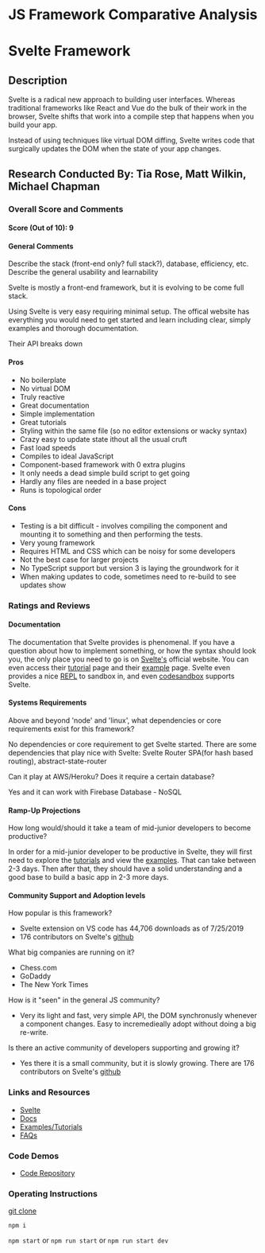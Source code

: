 # JS Framework Comparative Analysis

# Svelte Framework
## Description
Svelte is a radical new approach to building user interfaces. Whereas traditional frameworks like React and Vue do the bulk of their work in the browser, Svelte shifts that work into a compile step that happens when you build your app.

Instead of using techniques like virtual DOM diffing, Svelte writes code that surgically updates the DOM when the state of your app changes.

## Research Conducted By: Tia Rose, Matt Wilkin, Michael Chapman

### Overall Score and Comments
#### Score (Out of 10): 9
#### General Comments
Describe the stack (front-end only? full stack?), database, efficiency, etc. Describe the general usability and learnability

Svelte is mostly a front-end framework, but it is evolving to be come full stack. 

Using Svelte is very easy requiring minimal setup. The offical website has everything you would need to get started and learn including clear, simply examples and thorough documentation. 

Their API breaks down 


#### Pros
* No boilerplate
* No virtual DOM
* Truly reactive
* Great documentation
* Simple implementation
* Great tutorials
* Styling within the same file (so no editor extensions or wacky syntax)
* Crazy easy to update state ithout all the usual cruft
* Fast load speeds
* Compiles to ideal JavaScript
* Component-based framework with 0 extra plugins
* It only needs a dead simple build script to get going
* Hardly any files are needed in a base project
* Runs is topological order



#### Cons
* Testing is a bit difficult - involves compiling the component and mounting it to something and then performing the tests.
* Very young framework 
* Requires HTML and CSS which can be noisy for some developers
* Not the best case for larger projects
* No TypeScript support but version 3 is laying the groundwork for it
* When making updates to code, sometimes need to re-build to see updates show

### Ratings and Reviews
#### Documentation
The documentation that Svelte provides is phenomenal. If you have a question about how to implement something, or how the syntax should look you, the only place you need to go is on [Svelte's](https://svelte.dev/) official website. You can even access their [tutorial](https://svelte.dev/tutorial/basics) page and their [example](https://svelte.dev/examples#hello-world) page. Svelte even provides a nice [REPL](https://svelte.dev/repl/hello-world?version=3.6.8) to sandbox in, and even [codesandbox](https://codesandbox.io/) supports Svelte.

#### Systems Requirements
Above and beyond 'node' and 'linux', what dependencies or core requirements exist for this framework?  

No dependencies or core requirement to get Svelte started. There are some dependencies that play nice with Svelte:  Svelte Router SPA(for hash based routing), abstract-state-router 


Can it play at AWS/Heroku?  Does it require a certain database?

Yes and it can work with Firebase Database - NoSQL


#### Ramp-Up Projections
How long would/should it take a team of mid-junior developers to become productive?

In order for a mid-junior developer to be productive in Svelte, they will first need to explore the [tutorials](https://svelte.dev/tutorial/basics) and view the [examples](https://svelte.dev/examples#hello-world). That can take between 2-3 days. Then after that, they should have a solid understanding and a good base to build a basic app in 2-3 more days.

#### Community Support and Adoption levels
How popular is this framework?

* Svelte extension on VS code has 44,706 downloads as of 7/25/2019
* 176 contributors on Svelte's [github](https://github.com/sveltejs/svelte)


What big companies are running on it?

* Chess.com
* GoDaddy
* The New York Times  

How is it "seen" in the general JS community?

* Very its light and fast, very simple API, the DOM synchronusly whenever a component changes. Easy to incremedieally adopt without doing a big re-write.


Is there an active community of developers supporting and growing it?
* Yes there it is a small community, but it is slowly growing. There are 176 contributors on Svelte's [github](https://github.com/sveltejs/svelte)


### Links and Resources
* [Svelte](https://svelte.dev/)
* [Docs](https://svelte.dev/docs)
* [Examples/Tutorials](https://svelte.dev/tutorial/basics)
* [FAQs](https://github.com/sveltejs/svelte/wiki/FAQ)

### Code Demos
* [Code Repository](https://github.com/michaelchapman-401-advanced-javascript/svelte-todo)

### Operating Instructions
[git clone](https://github.com/michaelchapman-401-advanced-javascript/svelte-todo)

`npm i`

`npm start` or `npm run start` or `npm run start dev`



